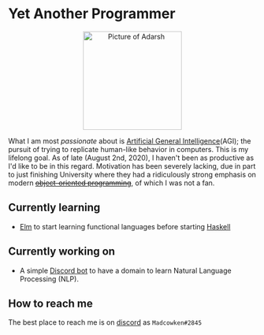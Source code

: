 # Yet Another Programmer

<!--
**adarshmelethil/adarshmelethil** is a ✨ _special_ ✨ repository because its `README.md` (this file) appears on your GitHub profile.
-->

<p align="center">
  <a href="https://www.linkedin.com/in/adarsh-melethil-54a079122/">
    <img width="200" height="200" 
  src="https://secure.gravatar.com/avatar/6de6f5225d50963c9ad937c35ca04d9d?s=200" 
  alt="Picture of Adarsh" title="Don't just hover, CLICK!"/>
  </a>
</p>


What I am most *passionate* about is 
[Artificial General Intelligence](https://imgs.xkcd.com/comics/skynet.png)(AGI); 
the pursuit of trying to replicate human-like behavior in computers. 
This is my lifelong goal. 
As of late (August 2nd, 2020), I  haven't been as productive as 
I'd like to be in this regard. 
Motivation has been severely lacking, due in part to just 
finishing University where they had a ridiculously strong 
emphasis on modern 
<strike>[object-oriented programming](https://www.youtube.com/watch?v=QM1iUe6IofM&feature=emb_title)</strike>,
of which I was not a fan. 

## Currently learning

* [Elm](https://elm-lang.org/) to start learning functional languages before starting [Haskell](https://www.haskell.org/)

## Currently working on

* A simple [Discord bot](https://discord.com/developers/docs/intro) to have a domain to learn Natural Language Processing (NLP).

## How to reach me

The best place to reach me is on [discord](https://discord.gg/XNBGUy) as `Madcowken#2845`

<!--
Here are some ideas to get you started:

- 🔭 I’m currently working on ...
- 🌱 I’m currently learning ...
- 👯 I’m looking to collaborate on ...
- 🤔 I’m looking for help with ...
- 💬 Ask me about ...
- 📫 How to reach me: ...
- 😄 Pronouns: ...
- ⚡ Fun fact: ...
-->

